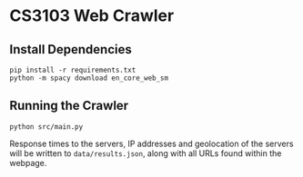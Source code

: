 # CS3103 Web Crawler

## Install Dependencies
```
pip install -r requirements.txt
python -m spacy download en_core_web_sm
```

## Running the Crawler
```
python src/main.py
```
Response times to the servers, IP addresses and geolocation of the servers will be written to `data/results.json`, along with all URLs found within the webpage.